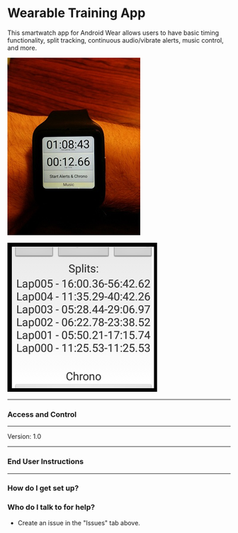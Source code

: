 # Wearable Training App #

This smartwatch app for Android Wear allows users to have basic timing functionality, split tracking, continuous audio/vibrate alerts, music control, and more.

[![](https://raw.githubusercontent.com/davidhudman/AndroidWearIntervalStopwatch/master/screenshots/MainAppScreen01.jpg)](https://github.com/davidhudman/AndroidWearIntervalStopwatch)

[![](https://raw.githubusercontent.com/davidhudman/AndroidWearIntervalStopwatch/master/screenshots/splitsView01.png)](https://github.com/davidhudman/AndroidWearIntervalStopwatch)

--------
### Access and Control ###


--------

Version: 1.0


---------

### End User Instructions ###


-------------

### How do I get set up? ###



### Who do I talk to for help? ###

* Create an issue in the "Issues" tab above.